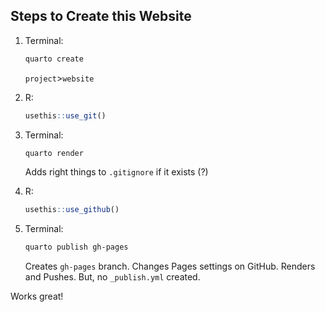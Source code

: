 ## Steps to Create this Website

1.  Terminal:

    ``` bash
    quarto create
    ```

    `project`\>`website`

2. R:

    ``` r
    usethis::use_git()
    ```

3.  Terminal:
    
    ``` bash
    quarto render
    ```

    Adds right things to `.gitignore` if it exists (?)

4.  R:
    
    ``` r
    usethis::use_github()
    ```

5. Terminal:

    ``` bash
    quarto publish gh-pages
    ```

    Creates `gh-pages` branch. Changes Pages settings on GitHub. Renders and Pushes. But, no `_publish.yml` created.

Works great!
